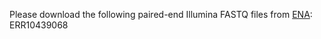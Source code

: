 Please download the following paired-end Illumina FASTQ files from [ENA](https://www.ebi.ac.uk/ena/browser/home):  
ERR10439068      
